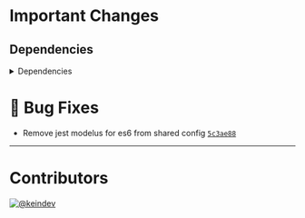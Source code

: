 # Important Changes

## Dependencies

<details>
<summary>Dependencies</summary>

- Bumped **[standard-shared-config](https://www.npmjs.com/package/standard-shared-config/v/1.0.1)** from `0.12.1` to `1.0.1`

</details>

# :bug: Bug Fixes

- Remove jest modelus for es6 from shared config [`5c3ae88`](https://github.com/tagproject/ts-package-shared-config/commit/5c3ae8872f0487d517fb16f07e36fe92adb79ba8)

---

# Contributors

[![@keindev](https://avatars.githubusercontent.com/u/4527292?v=4&s=40)](https://github.com/keindev)
